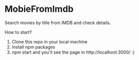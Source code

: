 # MobieFromImdb
Search movies by title from IMDB and check details.

How to start?
1. Clone this repo in your local machine
2. Install npm packages
3. npm start and you'll see the page in http://localhost:3000/ :)
